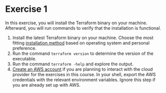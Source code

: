 # Exercise 1

In this exercise, you will install the Terraform binary on your machine. Afterward, you will run commands to verify that the installation is functional.

1. Install the latest Terraform binary on your machine. Choose the most fitting [installation method](https://learn.hashicorp.com/tutorials/terraform/install-cli) based on operating system and personal preference.
2. Run the command `terraform version` to determine the version of the executable.
3. Run the command `terraform -help` and explore the output.
4. [Create an AWS account](https://aws.amazon.com/) if you are planning to interact with the cloud provider for the exercises in this course. In your shell, export the AWS credentials with the relevant environment variables. Ignore this step if you are already set up with AWS.